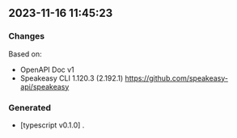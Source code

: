 

## 2023-11-16 11:45:23
### Changes
Based on:
- OpenAPI Doc v1 
- Speakeasy CLI 1.120.3 (2.192.1) https://github.com/speakeasy-api/speakeasy
### Generated
- [typescript v0.1.0] .